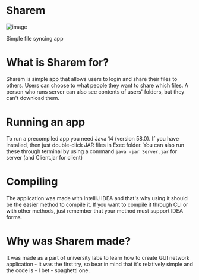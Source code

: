 # Sharem

![image](https://user-images.githubusercontent.com/20361252/114919335-67a9e500-9e28-11eb-9e9c-100812d67250.png)

Simple file syncing app

# What is Sharem for?
Sharem is simple app that allows users to login and share their files to others. Users can choose to what people they want to share which files. A person who runs server can also see contents of users' folders, but they can't download them.

# Running an app
To run a precompiled app you need Java 14 (version 58.0). If you have installed, then just double-click JAR files in Exec folder. You can also run these through terminal by using a command `` java -jar Server.jar `` for server (and Client.jar for client)

# Compiling
The application was made with IntelliJ IDEA and that's why using it should be the easier method to compile it. If you want to compile it through CLI or with other methods, just remember that your method must support IDEA forms.

# Why was Sharem made?
It was made as a part of university labs to learn how to create GUI network application - it was the first try, so bear in mind that it's relatively simple and the code is - I bet - spaghetti one.





